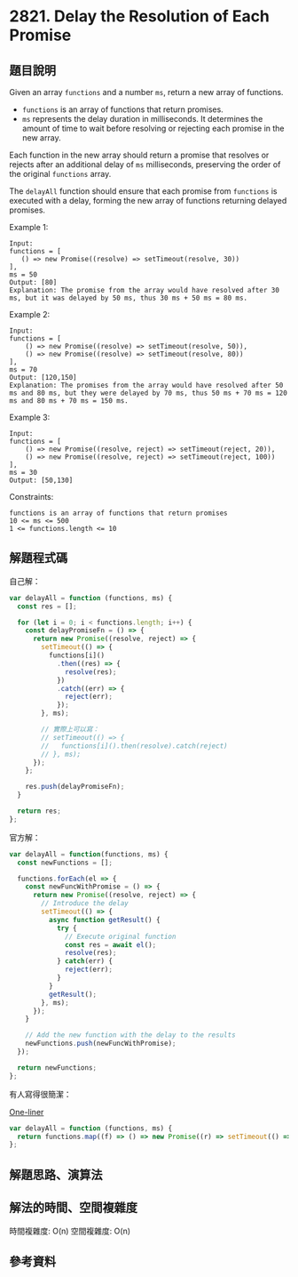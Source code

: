 # 2821. Delay the Resolution of Each Promise

## 題目說明

Given an array `functions` and a number `ms`, return a new array of functions.

- `functions` is an array of functions that return promises.
- `ms` represents the delay duration in milliseconds. It determines the amount of time to wait before resolving or rejecting each promise in the new array.

Each function in the new array should return a promise that resolves or rejects after an additional delay of `ms` milliseconds, preserving the order of the original `functions` array.

The `delayAll` function should ensure that each promise from `functions` is executed with a delay, forming the new array of functions returning delayed promises.

Example 1:

```
Input:
functions = [
   () => new Promise((resolve) => setTimeout(resolve, 30))
],
ms = 50
Output: [80]
Explanation: The promise from the array would have resolved after 30 ms, but it was delayed by 50 ms, thus 30 ms + 50 ms = 80 ms.
```

Example 2:

```
Input:
functions = [
    () => new Promise((resolve) => setTimeout(resolve, 50)),
    () => new Promise((resolve) => setTimeout(resolve, 80))
],
ms = 70
Output: [120,150]
Explanation: The promises from the array would have resolved after 50 ms and 80 ms, but they were delayed by 70 ms, thus 50 ms + 70 ms = 120 ms and 80 ms + 70 ms = 150 ms.
```

Example 3:

```
Input:
functions = [
    () => new Promise((resolve, reject) => setTimeout(reject, 20)),
    () => new Promise((resolve, reject) => setTimeout(reject, 100))
],
ms = 30
Output: [50,130]
```

Constraints:

```
functions is an array of functions that return promises
10 <= ms <= 500
1 <= functions.length <= 10
```

## 解題程式碼

自己解：

```javascript
var delayAll = function (functions, ms) {
  const res = [];

  for (let i = 0; i < functions.length; i++) {
    const delayPromiseFn = () => {
      return new Promise((resolve, reject) => {
        setTimeout(() => {
          functions[i]()
            .then((res) => {
              resolve(res);
            })
            .catch((err) => {
              reject(err);
            });
        }, ms);

        // 實際上可以寫：
        // setTimeout(() => {
        //   functions[i]().then(resolve).catch(reject)
        // }, ms);
      });
    };

    res.push(delayPromiseFn);
  }

  return res;
};
```

官方解：

```javascript
var delayAll = function(functions, ms) {
  const newFunctions = [];

  functions.forEach(el => {
    const newFuncWithPromise = () => {
      return new Promise((resolve, reject) => {
        // Introduce the delay
        setTimeout(() => {
          async function getResult() {
            try {
              // Execute original function
              const res = await el();
              resolve(res);
            } catch(err) {
              reject(err);
            }
          }
          getResult();
        }, ms);
      });
    }

    // Add the new function with the delay to the results
    newFunctions.push(newFuncWithPromise);
  });

  return newFunctions;
};
```

有人寫得很簡潔：

[One-liner](https://leetcode.com/problems/delay-the-resolution-of-each-promise/solutions/3951295/one-liner)

```javascript
var delayAll = function (functions, ms) {
  return functions.map((f) => () => new Promise((r) => setTimeout(() => r(f()), ms)));
};
```

## 解題思路、演算法

## 解法的時間、空間複雜度

時間複雜度: O(n)
空間複雜度: O(n)

## 參考資料
